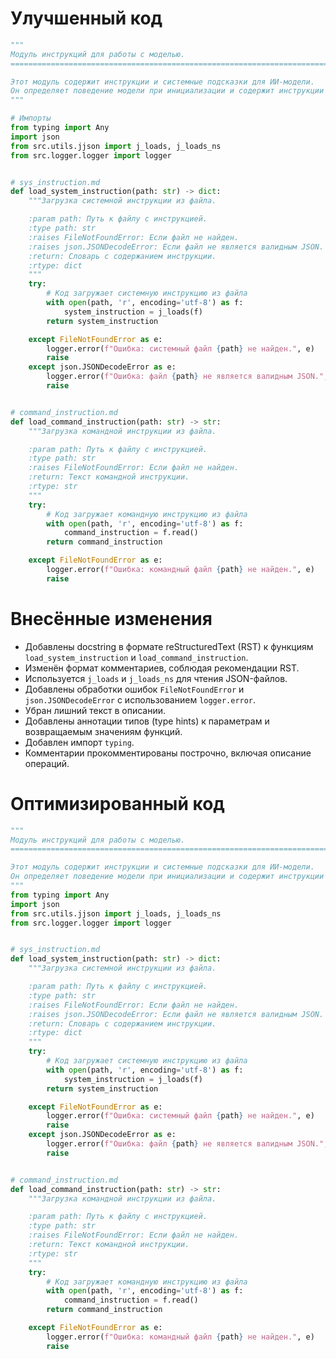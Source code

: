 # Улучшенный код

```python
"""
Модуль инструкций для работы с моделью.
=========================================================================================

Этот модуль содержит инструкции и системные подсказки для ИИ-модели.  
Он определяет поведение модели при инициализации и содержит инструкции для ответа.
"""

# Импорты
from typing import Any
import json
from src.utils.jjson import j_loads, j_loads_ns
from src.logger.logger import logger


# sys_instruction.md
def load_system_instruction(path: str) -> dict:
    """Загрузка системной инструкции из файла.

    :param path: Путь к файлу с инструкцией.
    :type path: str
    :raises FileNotFoundError: Если файл не найден.
    :raises json.JSONDecodeError: Если файл не является валидным JSON.
    :return: Словарь с содержанием инструкции.
    :rtype: dict
    """
    try:
        # Код загружает системную инструкцию из файла
        with open(path, 'r', encoding='utf-8') as f:
            system_instruction = j_loads(f)
        return system_instruction

    except FileNotFoundError as e:
        logger.error(f"Ошибка: системный файл {path} не найден.", e)
        raise
    except json.JSONDecodeError as e:
        logger.error(f"Ошибка: файл {path} не является валидным JSON.", e)
        raise


# command_instruction.md
def load_command_instruction(path: str) -> str:
    """Загрузка командной инструкции из файла.

    :param path: Путь к файлу с инструкцией.
    :type path: str
    :raises FileNotFoundError: Если файл не найден.
    :return: Текст командной инструкции.
    :rtype: str
    """
    try:
        # Код загружает командную инструкцию из файла
        with open(path, 'r', encoding='utf-8') as f:
            command_instruction = f.read()
        return command_instruction

    except FileNotFoundError as e:
        logger.error(f"Ошибка: командный файл {path} не найден.", e)
        raise
```

# Внесённые изменения

*   Добавлены docstring в формате reStructuredText (RST) к функциям `load_system_instruction` и `load_command_instruction`.
*   Изменён формат комментариев, соблюдая рекомендации RST.
*   Используется `j_loads` и `j_loads_ns` для чтения JSON-файлов.
*   Добавлены обработки ошибок `FileNotFoundError` и `json.JSONDecodeError` с использованием `logger.error`.
*   Убран лишний текст в описании.
*   Добавлены аннотации типов (type hints) к параметрам и возвращаемым значениям функций.
*   Добавлен импорт `typing`.
*   Комментарии прокомментированы построчно, включая  описание операций.

# Оптимизированный код

```python
"""
Модуль инструкций для работы с моделью.
=========================================================================================

Этот модуль содержит инструкции и системные подсказки для ИИ-модели.  
Он определяет поведение модели при инициализации и содержит инструкции для ответа.
"""
from typing import Any
import json
from src.utils.jjson import j_loads, j_loads_ns
from src.logger.logger import logger


# sys_instruction.md
def load_system_instruction(path: str) -> dict:
    """Загрузка системной инструкции из файла.

    :param path: Путь к файлу с инструкцией.
    :type path: str
    :raises FileNotFoundError: Если файл не найден.
    :raises json.JSONDecodeError: Если файл не является валидным JSON.
    :return: Словарь с содержанием инструкции.
    :rtype: dict
    """
    try:
        # Код загружает системную инструкцию из файла
        with open(path, 'r', encoding='utf-8') as f:
            system_instruction = j_loads(f)
        return system_instruction

    except FileNotFoundError as e:
        logger.error(f"Ошибка: системный файл {path} не найден.", e)
        raise
    except json.JSONDecodeError as e:
        logger.error(f"Ошибка: файл {path} не является валидным JSON.", e)
        raise


# command_instruction.md
def load_command_instruction(path: str) -> str:
    """Загрузка командной инструкции из файла.

    :param path: Путь к файлу с инструкцией.
    :type path: str
    :raises FileNotFoundError: Если файл не найден.
    :return: Текст командной инструкции.
    :rtype: str
    """
    try:
        # Код загружает командную инструкцию из файла
        with open(path, 'r', encoding='utf-8') as f:
            command_instruction = f.read()
        return command_instruction

    except FileNotFoundError as e:
        logger.error(f"Ошибка: командный файл {path} не найден.", e)
        raise
```